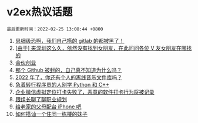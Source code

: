 # v2ex热议话题

`最后更新时间：2022-02-25 13:08:44 +0800`

1. [思细级恐啊，我们自己搭的 gitlab 的都被黑了！](https://www.v2ex.com/t/836253)
1. [[由于] 来深圳这么久，依然没有找到女朋友，在此问问各位 V 友女朋友在哪找的](https://www.v2ex.com/t/836301)
1. [合伙创业](https://www.v2ex.com/t/836145)
1. [那个 Github 被封的，自己真不知道为什么吗？](https://www.v2ex.com/t/836360)
1. [2022 年了，你还有个人的离线音乐文件库吗？](https://www.v2ex.com/t/836159)
1. [急着转行程序员的人别学 Python 和 C++](https://www.v2ex.com/t/836242)
1. [企业微信虚拟定位打卡失败了，恶意的软件打卡行为将被记录](https://www.v2ex.com/t/836255)
1. [跟组长聊了聊职业规划](https://www.v2ex.com/t/836156)
1. [给老家的父母配台 iPhone 吧](https://www.v2ex.com/t/836317)
1. [如何搭讪一个住同一栋楼的妹子](https://www.v2ex.com/t/836332)

